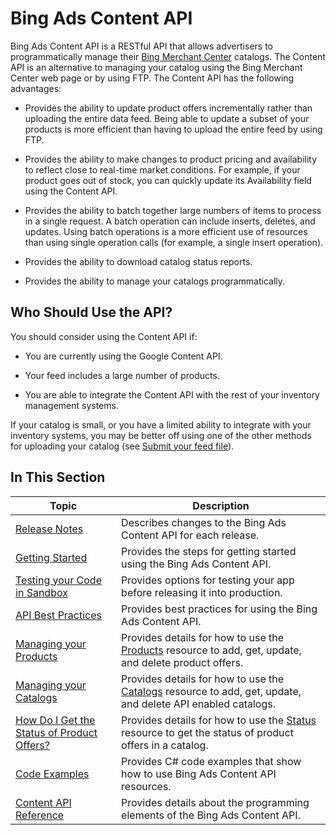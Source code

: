 # Bing Ads Content API
Bing Ads Content API is a RESTful API that allows advertisers to programmatically 
manage their [Bing Merchant Center](http://help.bingads.microsoft.com/#apex/3/en/51083/1) catalogs. The Content API is an alternative to managing your catalog using the Bing Merchant Center web page or by using FTP. The Content API has the following advantages:

-   Provides the ability to update product offers incrementally rather than uploading the entire data feed. Being able to update  a subset of your products is more efficient than having to upload the entire feed by using FTP.

-   Provides the ability to make changes to product pricing and availability to reflect close to real-time market conditions. For example, if your product goes out of stock, you can quickly update its Availability field using the Content API.

-   Provides the ability to batch together large numbers of items to process in a single request. A batch operation can include inserts, deletes, and updates. Using batch operations is a more efficient use of resources than using single operation calls (for example, a single insert operation).

-   Provides the ability to download catalog status reports.

- Provides the ability to manage your catalogs programmatically.


## Who Should Use the API?
You should consider using the Content API if:

-   You are currently using the Google Content API. 

-   Your feed includes a large number of products.

-   You are able to integrate the Content API with the rest of your inventory management systems.

If your catalog is small, or you have a limited ability to integrate with your inventory systems, you may be better off using one of the other methods for uploading your catalog (see [Submit your feed file](http://help.bingads.microsoft.com/#apex/3/en/51086/1)).



## In This Section

|Topic|Description|
|---------|---------------|
|[Release Notes](../content-api/release-notes.md)|Describes changes to the Bing Ads Content API for each release.|
|[Getting Started](../content-api/getting-started.md)|Provides the steps for getting started using the Bing Ads Content API.|
|[Testing your Code in Sandbox](../content-api/testing-your-code-in-sandbox.md)|Provides options for testing your app before releasing it into production.|
|[API Best Practices](../content-api/api-best-practices.md)|Provides best practices for using the Bing Ads Content API.|
|[Managing your Products](../content-api/managing-your-products.md)|Provides details for how to use the [Products](../content-api/products-resource.md) resource to add, get, update, and delete product offers.|
|[Managing your Catalogs](../content-api/managing-your-catalogs.md)|Provides details for how to use the [Catalogs](../content-api/catalogs-resource.md) resource to add, get, update, and delete API enabled catalogs.|
|[How Do I Get the Status of Product Offers?](../content-api/how-do-i-get-the-status-of-product-offers.md)|Provides details for how to use the [Status](../content-api/catalogs-resource.md) resource to get the status of product offers in a catalog.|
|[Code Examples](../content-api/code-examples.md)|Provides C# code examples that show how to use Bing Ads Content API resources.|
|[Content API Reference](../content-api/content-api-reference.md)|Provides details about the programming elements of the Bing Ads Content API.|
